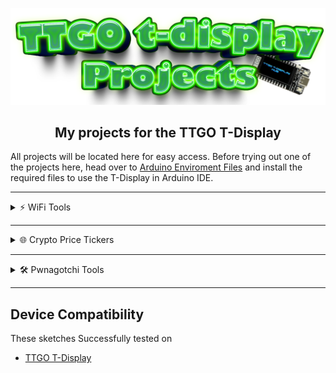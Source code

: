 ![Header](images/ttgoprojects.png)
<br>

<div align="center">
  
  ## My projects for the TTGO T-Display

</div>

All projects will be located here for easy access. 
Before trying out one of the projects here, head over to <a href=https://github.com/ATOMNFT/ESP32-TTGO-T-Display-Hub/tree/main/Arduino%20Files>Arduino Enviroment Files</a> and install the required files to use 
the T-Display in Arduino IDE.


---

<details>
<summary>⚡️ WiFi Tools</summary>
<br />

- <a href=https://github.com/ATOMNFT/ESP32-TTGO-T-Display-Hub/tree/main/Projects/ttgo-wifi-sniff>ttgo-wifi-sniff</a>
- <a href=https://github.com/ATOMNFT/ESP32-TTGO-T-Display-Hub/tree/main/Projects/ttgo_netscan>Net-Scan</a>

</details>

---

<details>
<summary>🌐 Crypto Price Tickers</summary>
<br />

- <a href=https://github.com/ATOMNFT/ESP32-TTGO-T-Display-Hub/tree/main/Projects/crypto-price>crypto-price</a>

</details>

---

<details>
<summary>🛠️ Pwnagotchi Tools</summary>
<br />

- <a href=https://github.com/ATOMNFT/ESP32-TTGO-T-Display-Hub/tree/main/Projects/TDisplay-PwnInfo>TDisplay-PwnInfo</a>

</details>

---
  
  ## Device Compatibility

These sketches Successfully tested on
- [TTGO T-Display](https://www.aliexpress.us/item/3256805784238887.html?spm=a2g0o.order_list.order_list_main.17.1ecc1802gBNP2R&gatewayAdapt=glo2usa)
